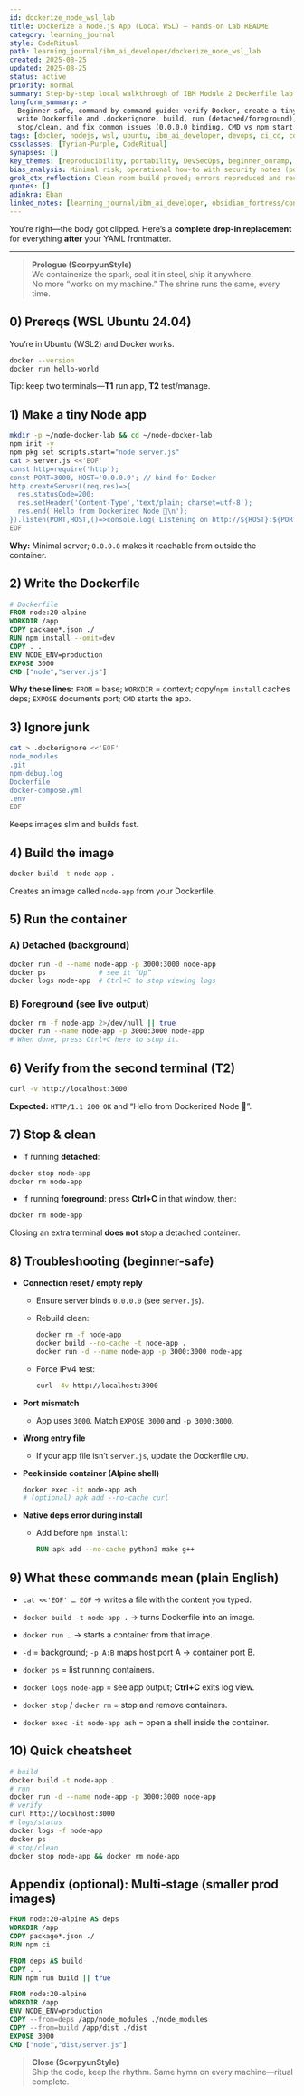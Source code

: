 ```yaml
---
id: dockerize_node_wsl_lab
title: Dockerize a Node.js App (Local WSL) — Hands-on Lab README
category: learning_journal
style: CodeRitual
path: learning_journal/ibm_ai_developer/dockerize_node_wsl_lab
created: 2025-08-25
updated: 2025-08-25
status: active
priority: normal
summary: Step-by-step local walkthrough of IBM Module 2 Dockerfile lab on WSL Ubuntu with Docker, from zero to running container, plus troubleshooting.
longform_summary: >
  Beginner-safe, command-by-command guide: verify Docker, create a tiny Node app,
  write Dockerfile and .dockerignore, build, run (detached/foreground), verify with curl,
  stop/clean, and fix common issues (0.0.0.0 binding, CMD vs npm start, IPv4/IPv6, logs).
tags: [docker, nodejs, wsl, ubuntu, ibm_ai_developer, devops, ci_cd, containers]
cssclasses: [Tyrian-Purple, CodeRitual]
synapses: []
key_themes: [reproducibility, portability, DevSecOps, beginner_onramp, troubleshooting]
bias_analysis: Minimal risk; operational how-to with security notes (port, env, deps).
grok_ctx_reflection: Clean room build proved; errors reproduced and resolved (connection reset, CMD mismatch).
quotes: []
adinkra: Eban
linked_notes: [learning_journal/ibm_ai_developer, obsidian_fortress/configs/ubuntu_env_refinery]
---
```

You’re right—the body got clipped. Here’s a **complete drop-in replacement** for everything **after** your YAML frontmatter.

---

> **Prologue (ScorpyunStyle)**  
> We containerize the spark, seal it in steel, ship it anywhere.  
> No more “works on my machine.” The shrine runs the same, every time.

## 0) Prereqs (WSL Ubuntu 24.04)

You’re in Ubuntu (WSL2) and Docker works.

```bash
docker --version
docker run hello-world
```

Tip: keep two terminals—**T1** run app, **T2** test/manage.

## 1) Make a tiny Node app

```bash
mkdir -p ~/node-docker-lab && cd ~/node-docker-lab
npm init -y
npm pkg set scripts.start="node server.js"
cat > server.js <<'EOF'
const http=require('http');
const PORT=3000, HOST='0.0.0.0'; // bind for Docker
http.createServer((req,res)=>{
  res.statusCode=200;
  res.setHeader('Content-Type','text/plain; charset=utf-8');
  res.end('Hello from Dockerized Node 👋\n');
}).listen(PORT,HOST,()=>console.log(`Listening on http://${HOST}:${PORT}`));
EOF
```

**Why:** Minimal server; `0.0.0.0` makes it reachable from outside the container.

## 2) Write the Dockerfile

```dockerfile
# Dockerfile
FROM node:20-alpine
WORKDIR /app
COPY package*.json ./
RUN npm install --omit=dev
COPY . .
ENV NODE_ENV=production
EXPOSE 3000
CMD ["node","server.js"]
```

**Why these lines:** `FROM` = base; `WORKDIR` = context; copy/`npm install` caches deps; `EXPOSE` documents port; `CMD` starts the app.

## 3) Ignore junk

```bash
cat > .dockerignore <<'EOF'
node_modules
.git
npm-debug.log
Dockerfile
docker-compose.yml
.env
EOF
```

Keeps images slim and builds fast.

## 4) Build the image

```bash
docker build -t node-app .
```

Creates an image called `node-app` from your Dockerfile.

## 5) Run the container

### A) Detached (background)

```bash
docker run -d --name node-app -p 3000:3000 node-app
docker ps             # see it “Up”
docker logs node-app  # Ctrl+C to stop viewing logs
```

### B) Foreground (see live output)

```bash
docker rm -f node-app 2>/dev/null || true
docker run --name node-app -p 3000:3000 node-app
# When done, press Ctrl+C here to stop it.
```

## 6) Verify from the second terminal (T2)

```bash
curl -v http://localhost:3000
```

**Expected:** `HTTP/1.1 200 OK` and “Hello from Dockerized Node 👋”.

## 7) Stop & clean

- If running **detached**:
    

```bash
docker stop node-app
docker rm node-app
```

- If running **foreground**: press **Ctrl+C** in that window, then:
    

```bash
docker rm node-app
```

Closing an extra terminal **does not** stop a detached container.

## 8) Troubleshooting (beginner-safe)

- **Connection reset / empty reply**
    
    - Ensure server binds `0.0.0.0` (see `server.js`).
        
    - Rebuild clean:
        
        ```bash
        docker rm -f node-app
        docker build --no-cache -t node-app .
        docker run -d --name node-app -p 3000:3000 node-app
        ```
        
    - Force IPv4 test:
        
        ```bash
        curl -4v http://localhost:3000
        ```
        
- **Port mismatch**
    
    - App uses `3000`. Match `EXPOSE 3000` and `-p 3000:3000`.
        
- **Wrong entry file**
    
    - If your app file isn’t `server.js`, update the Dockerfile `CMD`.
        
- **Peek inside container (Alpine shell)**
    
    ```bash
    docker exec -it node-app ash
    # (optional) apk add --no-cache curl
    ```
    
- **Native deps error during install**
    
    - Add before `npm install`:
        
        ```dockerfile
        RUN apk add --no-cache python3 make g++
        ```
        

## 9) What these commands mean (plain English)

- `cat <<'EOF' … EOF` → writes a file with the content you typed.
    
- `docker build -t node-app .` → turns Dockerfile into an image.
    
- `docker run …` → starts a container from that image.
    
- `-d` = background; `-p A:B` maps host port A → container port B.
    
- `docker ps` = list running containers.
    
- `docker logs node-app` = see app output; **Ctrl+C** exits log view.
    
- `docker stop` / `docker rm` = stop and remove containers.
    
- `docker exec -it node-app ash` = open a shell inside the container.
    

## 10) Quick cheatsheet

```bash
# build
docker build -t node-app .
# run
docker run -d --name node-app -p 3000:3000 node-app
# verify
curl http://localhost:3000
# logs/status
docker logs -f node-app
docker ps
# stop/clean
docker stop node-app && docker rm node-app
```

## Appendix (optional): Multi-stage (smaller prod images)

```dockerfile
FROM node:20-alpine AS deps
WORKDIR /app
COPY package*.json ./
RUN npm ci

FROM deps AS build
COPY . .
RUN npm run build || true

FROM node:20-alpine
WORKDIR /app
ENV NODE_ENV=production
COPY --from=deps /app/node_modules ./node_modules
COPY --from=build /app/dist ./dist
EXPOSE 3000
CMD ["node","dist/server.js"]
```

> **Close (ScorpyunStyle)**  
> Ship the code, keep the rhythm. Same hymn on every machine—ritual complete.